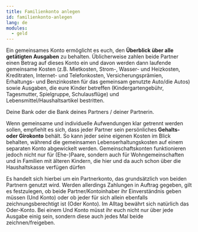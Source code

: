 ```yaml
---
title: Familienkonto anlegen 
id: familienkonto-anlegen 
lang: de
modules:
  - geld
---
```


Ein gemeinsames Konto ermöglicht es euch, den **Überblick über alle getätigten Ausgaben** zu behalten. Üblicherweise zahlen beide Partner einen Betrag auf dieses Konto ein und davon werden dann laufende gemeinsame Kosten (z.B. Mietkosten, Strom-, Wasser- und Heizkosten, Kreditraten, Internet- und Telefonkosten, Versicherungsprämien, Erhaltungs- und Benzinkosten für das gemeinsam genutzte Auto/die Autos) sowie Ausgaben, die eure Kinder betreffen (Kindergartengebühr, Tagesmutter, Spielgruppe, Schulausflüge) und Lebensmittel/Haushaltsartikel bestritten.


<todo-extension-panel title="Anlaufstelle" icon="map-marker-alt">

Deine Bank oder die Bank deines Partners / deiner Partnerin.

</todo-extension-panel>

<todo-extension-panel title="Tipp Partnerschaftlichkeit" icon="map-marker-alt">

Wenn gemeinsame und individuelle Aufwendungen klar getrennt werden sollen, empfiehlt es sich, dass jeder Partner sein persönliches **Gehalts- oder Girokonto** behält. So kann jeder seine eigenen Kosten im Blick behalten, während die gemeinsamen Lebenserhaltungskosten auf einem separaten Konto abgewickelt werden. Gemeinschaftskonten funktionieren jedoch nicht nur für (Ehe-)Paare, sondern auch für Wohngemeinschaften und in Familien mit älteren Kindern, die hier und da auch schon über die Haushaltskasse verfügen dürfen

</todo-extension-panel>

<todo-extension-panel title="Stolperfalle" icon="map-marker-alt">

Es handelt sich hierbei um ein Partnerkonto, das grundsätzlich von beiden Partnern genutzt wird. Werden allerdings Zahlungen in Auftrag gegeben, gilt es festzulegen, ob beide Partner/Kontoinhaber ihr Einverständnis geben müssen (Und Konto) oder ob jeder für sich allein ebenfalls zeichnungsberechtigt ist (Oder Konto). Im Alltag bewährt sich natürlich das Oder-Konto. Bei einem Und Konto müsst ihr euch nicht nur über jede Ausgabe einig sein, sondern diese auch jedes Mal beide zeichnen/freigeben.

</todo-extension-panel>
